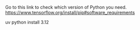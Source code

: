 Go to this link to check which version of Python you need.
https://www.tensorflow.org/install/pip#software_requirements

uv python install 3.12
